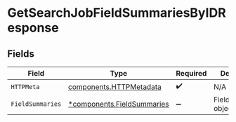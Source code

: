 # GetSearchJobFieldSummariesByIDResponse


## Fields

| Field                                                                   | Type                                                                    | Required                                                                | Description                                                             |
| ----------------------------------------------------------------------- | ----------------------------------------------------------------------- | ----------------------------------------------------------------------- | ----------------------------------------------------------------------- |
| `HTTPMeta`                                                              | [components.HTTPMetadata](../../models/components/httpmetadata.md)      | :heavy_check_mark:                                                      | N/A                                                                     |
| `FieldSummaries`                                                        | [*components.FieldSummaries](../../models/components/fieldsummaries.md) | :heavy_minus_sign:                                                      | FieldSummaries object                                                   |